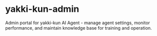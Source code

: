 # yakki-kun-admin
Admin portal for yakki-kun AI Agent - manage agent settings, monitor performance, and maintain knowledge base for training and operation.
